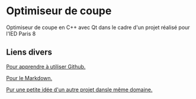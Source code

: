 # Optimiseur de coupe
Optimiseur de coupe en C++ avec Qt dans le cadre d'un projet réalisé pour l'IED Paris 8
## Liens divers
[Pour apprendre à utiliser Github.](http://openclassrooms.com/courses/gerer-son-code-avec-git-et-github)

[Pour le Markdown.](https://guides.github.com/features/mastering-markdown/)

[Pur une petite idée d'un autre projet dansle même domaine.](http://www.online-app.eu.pn/fr/)
